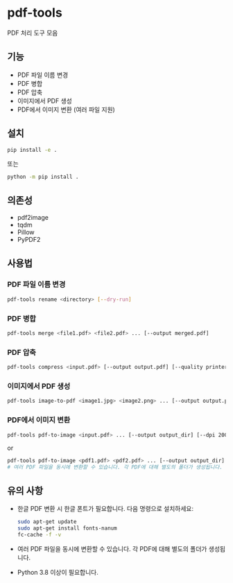 # pdf-tools

PDF 처리 도구 모음

## 기능

- PDF 파일 이름 변경
- PDF 병합
- PDF 압축
- 이미지에서 PDF 생성
- PDF에서 이미지 변환 (여러 파일 지원)

## 설치

```bash
pip install -e .
```

또는

```bash
python -m pip install .
```

## 의존성

- pdf2image
- tqdm
- Pillow
- PyPDF2

## 사용법

### PDF 파일 이름 변경

```bash
pdf-tools rename <directory> [--dry-run]
```

### PDF 병합

```bash
pdf-tools merge <file1.pdf> <file2.pdf> ... [--output merged.pdf]
```

### PDF 압축

```bash
pdf-tools compress <input.pdf> [--output output.pdf] [--quality printer]
```

### 이미지에서 PDF 생성

```bash
pdf-tools image-to-pdf <image1.jpg> <image2.png> ... [--output output.pdf] [--rotate idx,angle]
```

### PDF에서 이미지 변환

```bash
pdf-tools pdf-to-image <input.pdf> ... [--output output_dir] [--dpi 200] [--format png]
```

or

```bash
pdf-tools pdf-to-image <pdf1.pdf> <pdf2.pdf> ... [--output output_dir] [--dpi 200] [--format png]
# 여러 PDF 파일을 동시에 변환할 수 있습니다. 각 PDF에 대해 별도의 폴더가 생성됩니다.
```

## 유의 사항

- 한글 PDF 변환 시 한글 폰트가 필요합니다. 다음 명령으로 설치하세요:

  ```bash
  sudo apt-get update
  sudo apt-get install fonts-nanum
  fc-cache -f -v
  ```

- 여러 PDF 파일을 동시에 변환할 수 있습니다. 각 PDF에 대해 별도의 폴더가 생성됩니다.

- Python 3.8 이상이 필요합니다.
